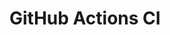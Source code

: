 # GitHub Actions CI





























































































































































































































































































































































































































































































































































































































































































































































































































































































































































































































































































































































































































































































































































































































































































































































































































































































































































































































































































































































































































































































































































































































































































































































